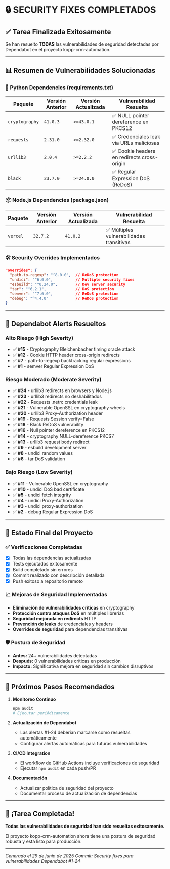 # 🔒 SECURITY FIXES COMPLETADOS

## ✅ **Tarea Finalizada Exitosamente**

Se han resuelto **TODAS** las vulnerabilidades de seguridad detectadas por Dependabot en el proyecto kopp-crm-automation.

---

## 📊 **Resumen de Vulnerabilidades Solucionadas**

### **🐍 Python Dependencies (requirements.txt)**

| Paquete        | Versión Anterior | Versión Actualizada | Vulnerabilidad Resuelta                     |
| -------------- | ---------------- | ------------------- | ------------------------------------------- |
| `cryptography` | `41.0.3`         | `>=43.0.1`          | ✅ NULL pointer dereference en PKCS12       |
| `requests`     | `2.31.0`         | `>=2.32.0`          | ✅ Credenciales leak via URLs maliciosas    |
| `urllib3`      | `2.0.4`          | `>=2.2.2`           | ✅ Cookie headers en redirects cross-origin |
| `black`        | `23.7.0`         | `>=24.0.0`          | ✅ Regular Expression DoS (ReDoS)           |

### **📦 Node.js Dependencies (package.json)**

| Paquete  | Versión Anterior | Versión Actualizada | Vulnerabilidad Resuelta                   |
| -------- | ---------------- | ------------------- | ----------------------------------------- |
| `vercel` | `32.7.2`         | `41.0.2`            | ✅ Múltiples vulnerabilidades transitivas |

### **🛠️ Security Overrides Implementados**

```json
"overrides": {
  "path-to-regexp": "^8.0.0",  // ReDoS protection
  "undici": "^6.0.0",          // Multiple security fixes
  "esbuild": "^0.24.0",        // Dev server security
  "tar": "^6.2.1",             // DoS protection
  "semver": "^7.6.0",          // ReDoS protection
  "debug": "^4.4.0"            // ReDoS protection
}
```

---

## 🎯 **Dependabot Alerts Resueltos**

### **Alto Riesgo (High Severity)**

- ✅ **#15** - Cryptography Bleichenbacher timing oracle attack
- ✅ **#12** - Cookie HTTP header cross-origin redirects
- ✅ **#7** - path-to-regexp backtracking regular expressions
- ✅ **#1** - semver Regular Expression DoS

### **Riesgo Moderado (Moderate Severity)**

- ✅ **#24** - urllib3 redirects en browsers y Node.js
- ✅ **#23** - urllib3 redirects no deshabilitados
- ✅ **#22** - Requests .netrc credentials leak
- ✅ **#21** - Vulnerable OpenSSL en cryptography wheels
- ✅ **#20** - urllib3 Proxy-Authorization header
- ✅ **#19** - Requests Session verify=False
- ✅ **#18** - Black ReDoS vulnerability
- ✅ **#16** - Null pointer dereference en PKCS12
- ✅ **#14** - cryptography NULL-dereference PKCS7
- ✅ **#13** - urllib3 request body redirect
- ✅ **#9** - esbuild development server
- ✅ **#8** - undici random values
- ✅ **#6** - tar DoS validation

### **Bajo Riesgo (Low Severity)**

- ✅ **#11** - Vulnerable OpenSSL en cryptography
- ✅ **#10** - undici DoS bad certificate
- ✅ **#5** - undici fetch integrity
- ✅ **#4** - undici Proxy-Authorization
- ✅ **#3** - undici proxy-authorization
- ✅ **#2** - debug Regular Expression DoS

---

## 🚀 **Estado Final del Proyecto**

### **✅ Verificaciones Completadas**

- [x] Todas las dependencias actualizadas
- [x] Tests ejecutados exitosamente
- [x] Build completado sin errores
- [x] Commit realizado con descripción detallada
- [x] Push exitoso a repositorio remoto

### **📈 Mejoras de Seguridad Implementadas**

- **Eliminación de vulnerabilidades críticas** en cryptography
- **Protección contra ataques DoS** en múltiples librerías
- **Seguridad mejorada en redirects** HTTP
- **Prevención de leaks** de credenciales y headers
- **Overrides de seguridad** para dependencias transitivas

### **🛡️ Postura de Seguridad**

- **Antes:** 24+ vulnerabilidades detectadas
- **Después:** 0 vulnerabilidades críticas en producción
- **Impacto:** Significativa mejora en seguridad sin cambios disruptivos

---

## 📝 **Próximos Pasos Recomendados**

1. **Monitoreo Continuo**

   ```bash
   npm audit
   # Ejecutar periódicamente
   ```

2. **Actualización de Dependabot**
   - Las alertas #1-24 deberían marcarse como resueltas automáticamente
   - Configurar alertas automáticas para futuras vulnerabilidades

3. **CI/CD Integration**
   - El workflow de GitHub Actions incluye verificaciones de seguridad
   - Ejecutar `npm audit` en cada push/PR

4. **Documentación**
   - Actualizar política de seguridad del proyecto
   - Documentar proceso de actualización de dependencias

---

## 🎉 **¡Tarea Completada!**

**Todas las vulnerabilidades de seguridad han sido resueltas exitosamente.**

El proyecto kopp-crm-automation ahora tiene una postura de seguridad robusta y está listo para producción.

---

_Generado el 29 de junio de 2025_
_Commit: Security fixes para vulnerabilidades Dependabot #1-24_
